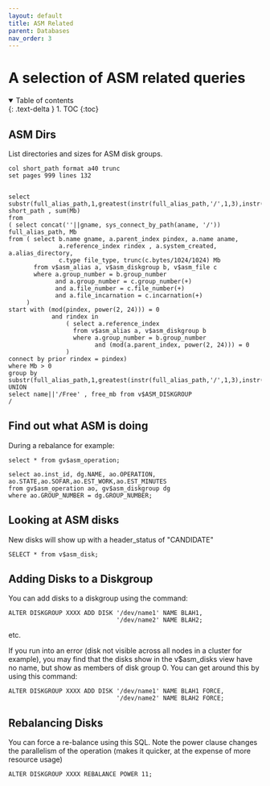 ```yaml
---
layout: default
title: ASM Related
parent: Databases
nav_order: 3
---
```

# A selection of ASM related queries

<details open markdown="block">
  <summary>
    Table of contents
  </summary>
  {: .text-delta }
1. TOC
{:toc}
</details>

## ASM Dirs

List directories and sizes for ASM disk groups.

```
col short_path format a40 trunc
set pages 999 lines 132


select substr(full_alias_path,1,greatest(instr(full_alias_path,'/',1,3),instr(full_alias_path,'/',1,2))) short_path , sum(Mb)
from
( select concat(''||gname, sys_connect_by_path(aname, '/')) full_alias_path, Mb
from ( select b.name gname, a.parent_index pindex, a.name aname,
              a.reference_index rindex , a.system_created, a.alias_directory,
              c.type file_type, trunc(c.bytes/1024/1024) Mb
       from v$asm_alias a, v$asm_diskgroup b, v$asm_file c
       where a.group_number = b.group_number
             and a.group_number = c.group_number(+)
             and a.file_number = c.file_number(+)
             and a.file_incarnation = c.incarnation(+)
     )
start with (mod(pindex, power(2, 24))) = 0
            and rindex in
                ( select a.reference_index
                  from v$asm_alias a, v$asm_diskgroup b
                  where a.group_number = b.group_number
                        and (mod(a.parent_index, power(2, 24))) = 0
                )
connect by prior rindex = pindex)
where Mb > 0
group by substr(full_alias_path,1,greatest(instr(full_alias_path,'/',1,3),instr(full_alias_path,'/',1,2)))
UNION
select name||'/Free' , free_mb from v$ASM_DISKGROUP
/
```

## Find out what ASM is doing

During a rebalance for example:

```
select * from gv$asm_operation;

select ao.inst_id, dg.NAME, ao.OPERATION, ao.STATE,ao.SOFAR,ao.EST_WORK,ao.EST_MINUTES
from gv$asm_operation ao, gv$asm_diskgroup dg
where ao.GROUP_NUMBER = dg.GROUP_NUMBER;
```

## Looking at ASM disks 

New disks will show up with a header_status of "CANDIDATE"

```
SELECT * from v$asm_disk;
```

## Adding Disks to a Diskgroup

You can add disks to a diskgroup using the command:

```
ALTER DISKGROUP XXXX ADD DISK '/dev/name1' NAME BLAH1,
                              '/dev/name2' NAME BLAH2;
```
etc.

If you run into an error (disk not visible across all nodes in a cluster for example), you may find that the disks show in the v$asm_disks view have no name, but show as members of disk group 0.
You can get around this by  using  this command:

```
ALTER DISKGROUP XXXX ADD DISK '/dev/name1' NAME BLAH1 FORCE,
                              '/dev/name2' NAME BLAH2 FORCE;
```

## Rebalancing Disks

You can force a re-balance using this SQL. Note the power clause changes the parallelism of the operation (makes it quicker, at the expense of more resource usage)

```
ALTER DISKGROUP XXXX REBALANCE POWER 11;
```
